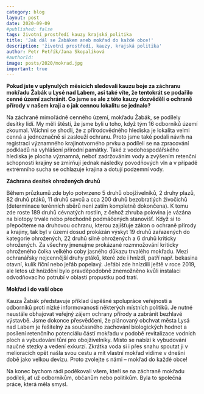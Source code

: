 ```yaml
---
category: blog
layout: post
date: 2020-09-09
#published: false
tags: životní_prostředí kauzy krajská_politika
title: 'Jak dál se Žabákem aneb mokřad do každé obce!'
description: 'životní prostředí, kauzy, krajská politika' 
author: Petr Petřík/Jana Skopalíková
#authorId: 
image: posts/2020/mokrad.jpg
important: true
---
```


**Pokud jste v uplynulých měsících sledovali kauzu boje za záchranu mokřadu Žabák u Lysé nad Labem, asi také víte, že tentokrát se podařilo cenné území zachránit. Co jsme se ale z této kauzy dozvěděli o ochraně přírody v našem kraji a o jak cennou lokalitu se jednalo?**

Na záchraně mimořádně cenného území, mokřadu Žabák, se podílely desítky lidí. My měli štěstí, že jsme byli u toho, když tým 16 odborníků území zkoumal. Všichni se shodli, že z přírodovědného hlediska je lokalita velmi cenná a jednoznačně si zaslouží ochranu. Proto jsme také podali návrh na registraci významného krajinotvorného prvku a podíleli se na zpracování podkladů na vyhlášení přírodní památky. Také z vodohospodářského hlediska je plocha významná, neboť zadržováním vody a zvýšením retenční schopnosti krajiny se zmírňují jednak následky povodňových vln a v případě extrémního sucha se ochlazuje krajina a dotují podzemní vody. 

**Záchrana desítek ohrožených druhů**

Během průzkumů zde bylo potvrzeno 5 druhů obojživelníků, 2 druhy plazů, 82 druhů ptáků, 11 druhů savců a cca 200 druhů bezobratlých živočichů (determinace terénních sběrů není zatím kompletně dokončena). K tomu zde roste 189 druhů cévnatých rostlin, z čehož zhruba polovina je vázána na biotopy trvale nebo přechodně podmáčených stanovišť. Když si to přepočteme na druhovou ochranu, kterou zajišťuje zákon o ochraně přírody a krajiny, tak byl v území dosud prokázán výskyt 19 druhů zařazených do kategorie ohrožených, 22 druhů silně ohrožených a 6 druhů kriticky ohrožených. Za všechny jmenujme prokázané rozmnožování kriticky ohroženého čolka velkého coby jasného důkazu trvalého mokřadu. Mezi ochranářsky nejcennější druhy ptáků, které zde i hnízdí, patří např. bekasina otavní, kulík říční nebo jeřáb popelavý. Jeřábi zde hnízdili ještě v roce 2019, ale letos už hnízdění bylo pravděpodobně znemožněno kvůli instalaci odvodňovacího potrubí v oblasti propustku pod tratí.

**Mokřad i do vaší obce**

Kauza Žabák představuje příklad úspěšné spolupráce veřejnosti a odborníků proti nízké informovanosti některých místních politiků. Je nutné neustále obhajovat veřejný zájem ochrany přírody a zabránit bezhlavé výstavbě. Jsme dokonce přesvědčeni, že plánovaný obchvat města Lysá nad Labem je řešitelný za současného zachování biologických hodnot a posílení retenčního potenciálu částí mokřadu v podobě revitalizace vodních ploch a vybudování tůní pro obojživelníky. Místo se nabízí k vybudování naučné stezky a vedení exkurzí. Zkrátka voda si i přes snahu spoutat ji v melioracích opět našla svou cestu a mít vlastní mokřad vidíme v dnešní době jako velkou devízu. Proto zvolejte s námi – mokřad do každé obce!

Na konec bychom rádi poděkovali všem, kteří se na záchraně mokřadu podíleli, ať už odborníkům, občanům nebo politikům. Byla to společná práce, která měla smysl.
